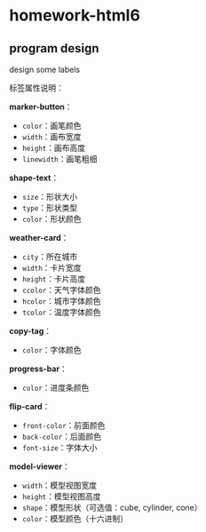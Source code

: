 # homework-html6
## program design
design some labels

标签属性说明：

**marker-button**：
- `color`：画笔颜色
- `width`：画布宽度
- `height`：画布高度
- `linewidth`：画笔粗细

**shape-text**：
- `size`：形状大小
- `type`：形状类型
- `color`：形状颜色

**weather-card**：
- `city`：所在城市
- `width`：卡片宽度
- `height`：卡片高度
- `ccolor`：天气字体颜色
- `hcolor`：城市字体颜色
- `tcolor`：温度字体颜色

**copy-tag**：
- `color`：字体颜色

**progress-bar**：
- `color`：进度条颜色

**flip-card**：
- `front-color`：前面颜色
- `back-color`：后面颜色
- `font-size`：字体大小
  
**model-viewer**：
- `width`：模型视图宽度
- `height`：模型视图高度
- `shape`：模型形状（可选值：cube, cylinder, cone）
- `color`：模型颜色（十六进制）
